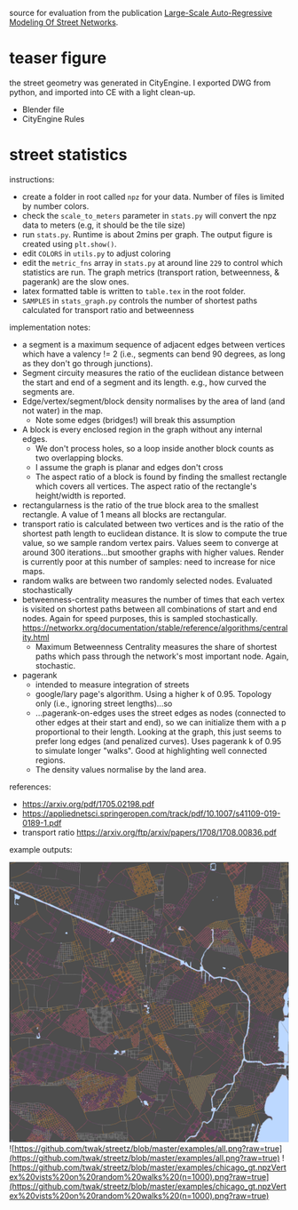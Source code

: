 source for evaluation from the publication [Large-Scale Auto-Regressive Modeling Of Street Networks](https://arxiv.org/pdf/2209.00281.pdf).

# teaser figure

the street geometry was generated in CityEngine. I exported DWG from python, and imported into CE with a light clean-up.

* Blender file
* CityEngine Rules

# street statistics

instructions:

* create a folder in root called `npz` for your data. Number of files is limited by number colors.
* check the `scale_to_meters` parameter in `stats.py` will convert the npz data to meters (e.g, it should be the tile size)
* run `stats.py`. Runtime is about 2mins per graph. The output figure is created using `plt.show()`.
* edit `COLORS` in `utils.py` to adjust coloring
* edit the `metric_fns` array in `stats.py` at around line `229` to control which statistics are run. The graph metrics (transport ration, betweenness, & pagerank) are the slow ones.
* latex formatted table is written to `table.tex` in the root folder.
* `SAMPLES` in `stats_graph.py` controls the number of shortest paths calculated for transport ratio and betweenness

implementation notes:
* a segment is a maximum sequence of adjacent edges between vertices which have a valency != 2 (i.e., segments can bend 90 degrees, as long as they don't go through junctions).
* Segment circuity measures the ratio of the euclidean distance between the start and end of a segment and its length. e.g., how curved the segments are.
* Edge/vertex/segment/block density normalises by the area of land (and not water) in the map. 
  * Note some edges (bridges!) will break this assumption
* A block is every enclosed region in the graph without any internal edges.
  * We don't process holes, so a loop inside another block counts as two overlapping blocks.
  * I assume the graph is planar and edges don't cross
  * The aspect ratio of a block is found by finding the smallest rectangle which covers all vertices. The aspect ratio of the rectangle's height/width is reported.
* rectangularness is the ratio of the true block area to the smallest rectangle. A value of 1 means all blocks are rectangular.
* transport ratio is calculated between two vertices and is the ratio of the shortest path length to euclidean distance. It is slow to compute the true value, so we sample random vertex pairs. Values seem to converge at around 300 iterations…but smoother graphs with higher values. Render is currently poor at this number of samples: need to increase for nice maps.
* random walks are between two randomly selected nodes. Evaluated stochastically
* betweenness-centrality measures the number of times that each vertex is visited on shortest paths between all combinations of start and end nodes. Again for speed purposes, this is sampled stochastically.
  https://networkx.org/documentation/stable/reference/algorithms/centrality.html
  * Maximum Betweenness Centrality measures the share of shortest paths which pass through the network's most important node. Again, stochastic.
* pagerank
  * intended to measure integration of streets
  * google/lary page's algorithm. Using a higher k of 0.95. Topology only (i.e., ignoring street lengths)...so
  * ...pagerank-on-edges uses the street edges as nodes (connected to other edges at their start and end), so we can initialize them with a p proportional to their length. Looking at the graph, this just seems to prefer long edges (and penalized curves). Uses pagerank k of 0.95 to simulate longer "walks". Good at highlighting well connected regions.
  * The density values normalise by the land area.
  
references:
 * https://arxiv.org/pdf/1705.02198.pdf
 * https://appliednetsci.springeropen.com/track/pdf/10.1007/s41109-019-0189-1.pdf
 * transport ratio https://arxiv.org/ftp/arxiv/papers/1708/1708.00836.pdf

example outputs:

![cityengine streets on Chicago base; edge angle](https://github.com/twak/streetz/blob/master/examples/chicago_ce.npzEdge%20angle.png?raw=true)
![https://github.com/twak/streetz/blob/master/examples/all.png?raw=true](https://github.com/twak/streetz/blob/master/examples/all.png?raw=true)
![https://github.com/twak/streetz/blob/master/examples/chicago_gt.npzVertex%20vists%20on%20random%20walks%20(n=1000).png?raw=true](https://github.com/twak/streetz/blob/master/examples/chicago_gt.npzVertex%20vists%20on%20random%20walks%20(n=1000).png?raw=true)
